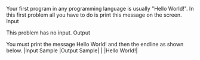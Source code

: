 Your first program in any programming language is usually "Hello World!". In this first problem all you have to do is print this message on the screen.
Input

This problem has no input.
Output

You must print the message Hello World! and then the endline as shown below.
|Input Sample |Output Sample|
|   |Hello World!|